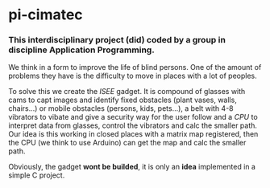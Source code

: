 # pi-cimatec

### This interdisciplinary project (did) coded by a group in discipline Application Programming.

We think in a form to improve the life of blind persons. One of the amount of problems they have is the difficulty to move in places with a lot of peoples.

To solve this we create the *ISEE* gadget. It is compound of glasses with cams to capt images and identify fixed obstacles (plant vases, walls, chairs...) or mobile obstacles (persons, kids, pets...), a belt with 4-8 vibrators to vibate and give a security way for the user follow and a *CPU* to interpret data from glasses, control the vibrators and calc the smaller path.
Our idea is this working in closed places with a matrix map registered, then the CPU (we think to use Arduino) can get the map and calc the smaller path.

Obviously, the gadget **wont be builded**, it is only an **idea** implemented in a simple C project.
